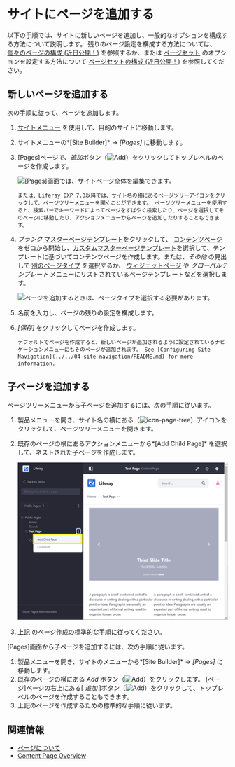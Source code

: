 # サイトにページを追加する

以下の手順では、サイトに新しいページを追加し、一般的なオプションを構成する方法について説明します。 残りのページ設定を構成する方法については、 [個々のページの構成 (近日公開！)](../page-settings/configuring-individual-pages.md) を参照するか、または [ページセット](../understanding-pages/understanding-pages.md#page-sets) のオプションを設定する方法について [ページセットの構成 (近日公開！)](../page-settings/configuring-page-sets.md) を参照してください。

## 新しいページを追加する

次の手順に従って、ページを追加します。

1.  [サイトメニュー](../../../getting-started/navigating-dxp.md#site-menu) を使用して、目的のサイトに移動します。

2.  サイトメニューの*[Site Builder]* → *[Pages]* に移動します。

3.  [Pages]ページで、*追加*ボタン（![Add](../../../images/icon-add.png)）をクリックしてトップレベルのページを作成します。

    ![ [Pages]画面では、サイトページ全体を編集できます。](./adding-a-page-to-a-site/images/01.png)

    ```{tip}
    または、Liferay DXP 7.3以降では、サイト名の横にあるページツリーアイコンをクリックして、ページツリーメニューを開くことができます。 ページツリーメニューを使用すると、検索バーでキーワードによってページをすばやく検索したり、ページを選択してそのページに移動したり、アクションメニューからページを追加したりすることもできます。
    ```

4.  *ブランク* [マスターページテンプレート](../defining-headers-and-footers/master-page-templates.md)をクリックして、 [コンテンツページ](../understanding-pages/understanding-pages.md#page-types) をゼロから開始し、[カスタムマスターページテンプレート](../defining-headers-and-footers/creating-a-master-page-template.md)を選択して、テンプレートに基づいてコンテンツページを作成します。または、*その他* の見出しで [別のページタイプ](../understanding-pages/other-page-types.md) を選択するか、 [ウィジェットページ](../understanding-pages/understanding-pages.md#widget-pages) や *グローバルテンプレート* メニューにリストされているページテンプレートなどを選択します。

    ![ページを追加するときは、ページタイプを選択する必要があります。](./adding-a-page-to-a-site/images/04.png)

5.  名前を入力し、ページの残りの設定を構成します。

6.  *[保存]* をクリックしてページを作成します。

    ```{tip}
    デフォルトでページを作成すると、新しいページが追加されるように設定されているナビゲーションメニューにもそのページが追加されます。 See [Configuring Site Navigation](../../04-site-navigation/README.md) for more information.
    ```

## 子ページを追加する

ページツリーメニューから子ページを追加するには、次の手順に従います。

1.  製品メニューを開き、サイト名の横にある（![icon-page-tree](../../../images/icon-page-tree.png)）アイコンをクリックして、ページツリーメニューを開きます。

2.  既存のページの横にあるアクションメニューから*[Add Child Page]* を選択して、ネストされた子ページを作成します。

    ![ページツリーメニューを使用して子ページを追加する。](adding-a-page-to-a-site/images/05.png)

3.  [上記](#adding-a-new-page) のページ作成の標準的な手順に従ってください。

[Pages]画面から子ページを追加するには、次の手順に従います。

1.  製品メニューを開き、サイトのメニューから*[Site Builder]* → *[Pages]* に移動します。
2.  既存のページの横にある *Add* ボタン（![Add](../../../images/icon-add-app.png)）をクリックします。 [ページ]ページの右上にある[ *追加* ]ボタン（![Add](../../../images/icon-add.png)）をクリックして、トップレベルのページを作成することもできます。
3.  上記のページを作成するための標準的な手順に従います。

## 関連情報

  - [ページについて](../understanding-pages/understanding-pages.md)
  - [Content Page Overview](../building-and-managing-content-pages/content-pages-overview.md)
